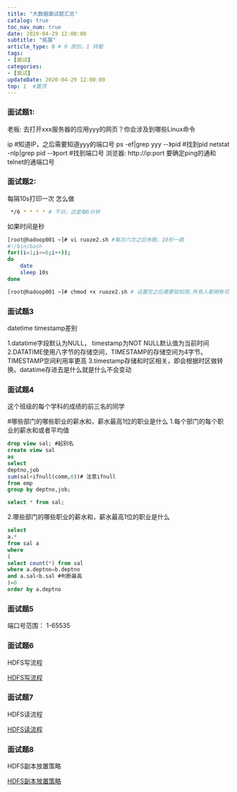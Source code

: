 ```yaml
---
title: "大数据面试题汇总"
catalog: true
toc_nav_num: true
date: 2020-04-29 12:00:00
subtitle: "拓展"
article_type: 0 # 0 原创，1 转载
tags:
- [面试]
categories:
- [面试]
updateDate: 2020-04-29 12:00:00
top: 1  #置顶
---
```


### 面试题1:
老板: 去打开xxx服务器的应用yyy的网页？你会涉及到哪些Linux命令 

ip #知道IP，之后需要知道yyy的端口号
ps -ef|grep yyy --》pid #找到pid
netstat -nlp|grep pid --》port #找到端口号
浏览器: http://ip:port
要确定ping的通和telnet的通端口号

### 面试题2:
每隔10s打印一次 怎么做
```bash
 */6 * * * * # 不对，这是每6分钟
```
如果时间是秒
```bash
[root@hadoop001 ~]# vi ruoze2.sh #每次六次之后休眠，10秒一跳
#!/bin/bash
for((i=1;i<=6;i++));
do
	date
	sleep 10s
done 

[root@hadoop001 ~]# chmod +x ruoze2.sh # 设置完之后需要赋权限,所有人都拥有可以执行的权限
```
### 面试题3
datetime timestamp差别

1.datatime字段默认为NULL， timestamp为NOT NULL默认值为当前时间
2.DATATIME使用八字节的存储空间，TIMESTAMP的存储空间为4字节。TIMESTAMP空间利用率更高
3.timestamp存储和时区相关，即会根据时区做转换。datatime存进去是什么就是什么不会变动

### 面试题4
这个班级的每个学科的成绩的前三名的同学

#哪些部门的哪些职业的薪水和，薪水最高1位的职业是什么
1.每个部门的每个职业的薪水和或者平均值
```sql
drop view sal; #起别名
create view sal
as
select
deptno,job
sum(sal+ifnull(comm,0))# 注意ifnull
from emp 
group by deptno,job;

select * from sal;
```
2.哪些部门的哪些职业的薪水和，薪水最高1位的职业是什么
```sql
select 
a.*
from sal a
where
(
select count(*) from sal 
where a.deptno=b.deptno
and a.sal<b.sal #判断最高
)=0
order by a.deptno
```
### 面试题5

端口号范围：
1-65535

### 面试题6
HDFS写流程 

[HDFS写流程](https://wangqi1994.github.io/2020/05/11/HDFS写流程/)


### 面试题7
HDFS读流程

[HDFS读流程](https://wangqi1994.github.io/2020/05/11/HDFS读流程/)

### 面试题8
HDFS副本放置策略 

[HDFS副本放置策略](https://wangqi1994.github.io/2020/05/11/HDFS副本放置策略/)